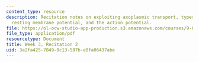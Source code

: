 ```yaml
---
content_type: resource
description: Recitation notes on exploiting axoplasmic transport, types of glia, the
  resting membrane potential, and the action potential.
file: https://ol-ocw-studio-app-production.s3.amazonaws.com/courses/9-01-introduction-to-neuroscience-fall-2007/3a2fa42578499c13587be8fa06437abe_wk03_9_01_r02.pdf
file_type: application/pdf
resourcetype: Document
title: Week 3, Recitation 2
uid: 3a2fa425-7849-9c13-587b-e8fa06437abe
---
```

